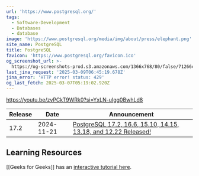 ```yaml
---
url: 'https://www.postgresql.org/'
tags:
  - Software-Development
  - Databases
  - database
image: 'https://www.postgresql.org/media/img/about/press/elephant.png'
site_name: PostgreSQL
title: PostgreSQL
favicon: 'https://www.postgresql.org/favicon.ico'
og_screenshot_url: >-
  https://og-screenshots-prod.s3.amazonaws.com/1366x768/80/false/71266c81157df78676ca4e6c1c34d011cdffed026f6805526d547dca46d5d415.jpeg
last_jina_request: '2025-03-09T06:45:19.678Z'
jina_error: 'HTTP error! status: 429'
og_last_fetch: 2025-03-07T05:19:02.920Z
---
```


https://youtu.be/zvPCkT9WRk0?si=YxLN-uIgg0BwhLd8

| Release | Date       | Announcement                                                                                                                                                       |
| ------- | ---------- | ------------------------------------------------------------------------------------------------------------------------------------------------------------------ |
| 17.2    | 2024-11-21 | [PostgreSQL 17.2, 16.6, 15.10, 14.15, 13.18, and 12.22 Released!](https://www.postgresql.org/about/news/postgresql-172-166-1510-1415-1318-and-1222-released-2965/) |


## Learning Resources
[[Geeks for Geeks]] has an [interactive tutorial here](https://www.geeksforgeeks.org/postgresql-tutorial/?ref=outind).

